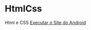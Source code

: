 # HtmlCss
 Html e CSS
<a href="https://samueldopke.github.io/HtmlCss/CursoemVideo/Exercicios/SiteAndroid/index.html"> Executar o Site do Android